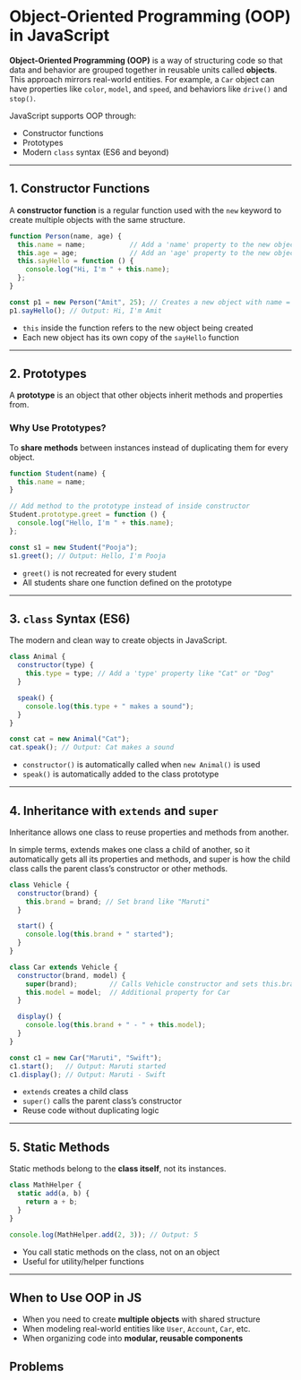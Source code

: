 # Object-Oriented Programming (OOP) in JavaScript

**Object-Oriented Programming (OOP)** is a way of structuring code so that data and behavior are grouped together in reusable units called **objects**. This approach mirrors real-world entities. For example, a `Car` object can have properties like `color`, `model`, and `speed`, and behaviors like `drive()` and `stop()`.

JavaScript supports OOP through:

* Constructor functions
* Prototypes
* Modern `class` syntax (ES6 and beyond)

---

## 1. Constructor Functions

A **constructor function** is a regular function used with the `new` keyword to create multiple objects with the same structure.

```js
function Person(name, age) {
  this.name = name;           // Add a 'name' property to the new object
  this.age = age;             // Add an 'age' property to the new object
  this.sayHello = function () {
    console.log("Hi, I'm " + this.name);
  };
}

const p1 = new Person("Amit", 25); // Creates a new object with name = "Amit", age = 25
p1.sayHello(); // Output: Hi, I'm Amit
```

* `this` inside the function refers to the new object being created
* Each new object has its own copy of the `sayHello` function

---

## 2. Prototypes

A **prototype** is an object that other objects inherit methods and properties from.

### Why Use Prototypes?

To **share methods** between instances instead of duplicating them for every object.

```js
function Student(name) {
  this.name = name;
}

// Add method to the prototype instead of inside constructor
Student.prototype.greet = function () {
  console.log("Hello, I'm " + this.name);
};

const s1 = new Student("Pooja");
s1.greet(); // Output: Hello, I'm Pooja
```

* `greet()` is not recreated for every student
* All students share one function defined on the prototype

---

## 3. `class` Syntax (ES6)

The modern and clean way to create objects in JavaScript.

```js
class Animal {
  constructor(type) {
    this.type = type; // Add a 'type' property like "Cat" or "Dog"
  }

  speak() {
    console.log(this.type + " makes a sound");
  }
}

const cat = new Animal("Cat");
cat.speak(); // Output: Cat makes a sound
```

* `constructor()` is automatically called when `new Animal()` is used
* `speak()` is automatically added to the class prototype

---

## 4. Inheritance with `extends` and `super`

Inheritance allows one class to reuse properties and methods from another.

In simple terms, extends makes one class a child of another, so it automatically gets all its properties and methods, and super is how the child class calls the parent class’s constructor or other methods.

```js
class Vehicle {
  constructor(brand) {
    this.brand = brand; // Set brand like "Maruti"
  }

  start() {
    console.log(this.brand + " started");
  }
}

class Car extends Vehicle {
  constructor(brand, model) {
    super(brand);        // Calls Vehicle constructor and sets this.brand
    this.model = model;  // Additional property for Car
  }

  display() {
    console.log(this.brand + " - " + this.model);
  }
}

const c1 = new Car("Maruti", "Swift");
c1.start();   // Output: Maruti started
c1.display(); // Output: Maruti - Swift
```

* `extends` creates a child class
* `super()` calls the parent class’s constructor
* Reuse code without duplicating logic

---

## 5. Static Methods

Static methods belong to the **class itself**, not its instances.

```js
class MathHelper {
  static add(a, b) {
    return a + b;
  }
}

console.log(MathHelper.add(2, 3)); // Output: 5
```

* You call static methods on the class, not on an object
* Useful for utility/helper functions

---

## When to Use OOP in JS

* When you need to create **multiple objects** with shared structure
* When modeling real-world entities like `User`, `Account`, `Car`, etc.
* When organizing code into **modular, reusable components**

## Problems
